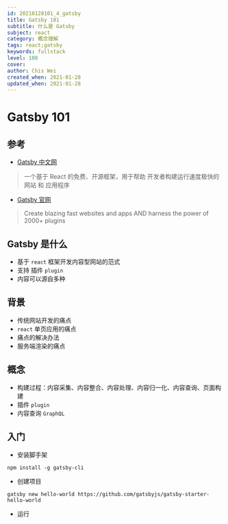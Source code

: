 ```yaml
---
id: 20210128101_4_gatsby
title: Gatsby 101
subtitle: 什么是 Gatsby
subject: react
category: 概念理解
tags: react;gatsby
keywords: fullstack
level: 100
cover: 
author: Chis Wei
created_when: 2021-01-28
updated_when: 2021-01-28
---
```


# Gatsby 101

## 参考

- [Gatsby 中文网](https://www.gatsbyjs.cn/)

> 一个基于 React 的免费、开源框架，用于帮助 开发者构建运行速度极快的 网站 和 应用程序

- [Gatsby 官网](https://www.gatsbyjs.com/)

> Create blazing fast websites and apps AND harness the power of 2000+ plugins

## Gatsby 是什么

- 基于 `react` 框架开发内容型网站的范式
- 支持 插件 `plugin`
- 内容可以源自多种

## 背景

- 传统网站开发的痛点
- `react` 单页应用的痛点
- 痛点的解决办法
- 服务端渲染的痛点

## 概念

- 构建过程：内容采集、内容整合、内容处理、内容归一化、内容查询、页面构建
- 插件 `plugin`
- 内容查询 `GraphQL`

## 入门

- 安装脚手架

```
npm install -g gatsby-cli
```

- 创建项目

```
gatsby new hello-world https://github.com/gatsbyjs/gatsby-starter-hello-world
```

- 运行
